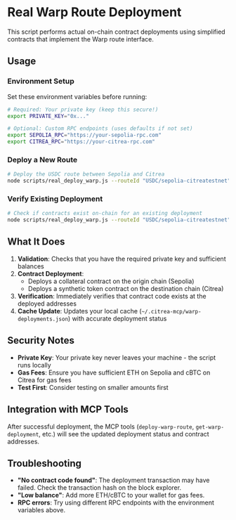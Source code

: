 # Real Warp Route Deployment

This script performs actual on-chain contract deployments using simplified contracts that implement the Warp route interface.

## Usage

### Environment Setup

Set these environment variables before running:

```bash
# Required: Your private key (keep this secure!)
export PRIVATE_KEY="0x..."

# Optional: Custom RPC endpoints (uses defaults if not set)
export SEPOLIA_RPC="https://your-sepolia-rpc.com"
export CITREA_RPC="https://your-citrea-rpc.com"
```

### Deploy a New Route

```bash
# Deploy the USDC route between Sepolia and Citrea
node scripts/real_deploy_warp.js --routeId "USDC/sepolia-citreatestnet"
```

### Verify Existing Deployment

```bash
# Check if contracts exist on-chain for an existing deployment
node scripts/real_deploy_warp.js --routeId "USDC/sepolia-citreatestnet" --verify-only
```

## What It Does

1. **Validation**: Checks that you have the required private key and sufficient balances
2. **Contract Deployment**: 
   - Deploys a collateral contract on the origin chain (Sepolia)
   - Deploys a synthetic token contract on the destination chain (Citrea)
3. **Verification**: Immediately verifies that contract code exists at the deployed addresses
4. **Cache Update**: Updates your local cache (`~/.citrea-mcp/warp-deployments.json`) with accurate deployment status

## Security Notes

- **Private Key**: Your private key never leaves your machine - the script runs locally
- **Gas Fees**: Ensure you have sufficient ETH on Sepolia and cBTC on Citrea for gas fees
- **Test First**: Consider testing on smaller amounts first

## Integration with MCP Tools

After successful deployment, the MCP tools (`deploy-warp-route`, `get-warp-deployment`, etc.) will see the updated deployment status and contract addresses.

## Troubleshooting

- **"No contract code found"**: The deployment transaction may have failed. Check the transaction hash on the block explorer.
- **"Low balance"**: Add more ETH/cBTC to your wallet for gas fees.
- **RPC errors**: Try using different RPC endpoints with the environment variables above.